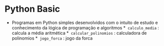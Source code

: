 # Python Basic
* Programas em Python simples desenvolvidos com o intuito de estudo e conhecimento da lógica de programação e algoritmos 
*``` calculo_media``` : calcula a média aritmética 
*``` calcular_polinomios``` : calculadora de polinomios
*``` jogo_forca``` : jogo da forca
